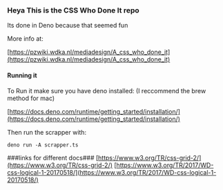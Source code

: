 ### Heya This is the CSS Who Done It repo

Its done in Deno because that seemed fun

More info at:

[https://pzwiki.wdka.nl/mediadesign/A_css_who_done_it](https://pzwiki.wdka.nl/mediadesign/A_css_who_done_it)
#### Running it

To Run it make sure you have deno installed:
(I reccommend the brew method for mac)

[https://docs.deno.com/runtime/getting_started/installation/](https://docs.deno.com/runtime/getting_started/installation/)

Then run the scrapper with:

``` deno run -A scrapper.ts  ```


###links for different docs###
[https://www.w3.org/TR/css-grid-2/](https://www.w3.org/TR/css-grid-2/) 
[https://www.w3.org/TR/2017/WD-css-logical-1-20170518/](https://www.w3.org/TR/2017/WD-css-logical-1-20170518/) 